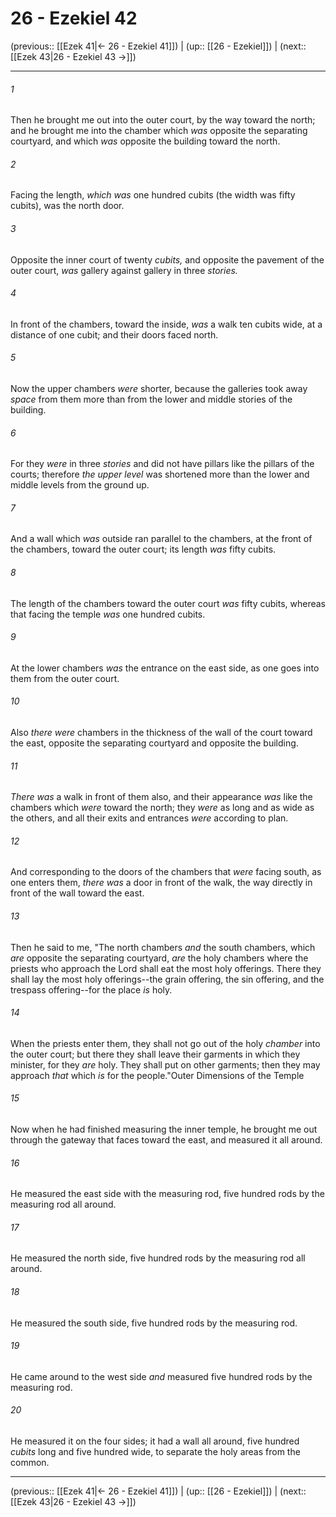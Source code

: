 # 26 - Ezekiel 42

(previous:: [[Ezek 41|← 26 - Ezekiel 41]]) | (up:: [[26 - Ezekiel]]) | (next:: [[Ezek 43|26 - Ezekiel 43 →]])

***


###### 1 
Then he brought me out into the outer court, by the way toward the north; and he brought me into the chamber which _was_ opposite the separating courtyard, and which _was_ opposite the building toward the north. 

###### 2 
Facing the length, _which was_ one hundred cubits (the width was fifty cubits), was the north door. 

###### 3 
Opposite the inner court of twenty _cubits,_ and opposite the pavement of the outer court, _was_ gallery against gallery in three _stories._ 

###### 4 
In front of the chambers, toward the inside, _was_ a walk ten cubits wide, at a distance of one cubit; and their doors faced north. 

###### 5 
Now the upper chambers _were_ shorter, because the galleries took away _space_ from them more than from the lower and middle stories of the building. 

###### 6 
For they _were_ in three _stories_ and did not have pillars like the pillars of the courts; therefore _the upper level_ was shortened more than the lower and middle levels from the ground up. 

###### 7 
And a wall which _was_ outside ran parallel to the chambers, at the front of the chambers, toward the outer court; its length _was_ fifty cubits. 

###### 8 
The length of the chambers toward the outer court _was_ fifty cubits, whereas that facing the temple _was_ one hundred cubits. 

###### 9 
At the lower chambers _was_ the entrance on the east side, as one goes into them from the outer court. 

###### 10 
Also _there were_ chambers in the thickness of the wall of the court toward the east, opposite the separating courtyard and opposite the building. 

###### 11 
_There was_ a walk in front of them also, and their appearance _was_ like the chambers which _were_ toward the north; they _were_ as long and as wide as the others, and all their exits and entrances _were_ according to plan. 

###### 12 
And corresponding to the doors of the chambers that _were_ facing south, as one enters them, _there was_ a door in front of the walk, the way directly in front of the wall toward the east. 

###### 13 
Then he said to me, "The north chambers _and_ the south chambers, which _are_ opposite the separating courtyard, _are_ the holy chambers where the priests who approach the Lord shall eat the most holy offerings. There they shall lay the most holy offerings--the grain offering, the sin offering, and the trespass offering--for the place _is_ holy. 

###### 14 
When the priests enter them, they shall not go out of the holy _chamber_ into the outer court; but there they shall leave their garments in which they minister, for they _are_ holy. They shall put on other garments; then they may approach _that_ which _is_ for the people."Outer Dimensions of the Temple 

###### 15 
Now when he had finished measuring the inner temple, he brought me out through the gateway that faces toward the east, and measured it all around. 

###### 16 
He measured the east side with the measuring rod, five hundred rods by the measuring rod all around. 

###### 17 
He measured the north side, five hundred rods by the measuring rod all around. 

###### 18 
He measured the south side, five hundred rods by the measuring rod. 

###### 19 
He came around to the west side _and_ measured five hundred rods by the measuring rod. 

###### 20 
He measured it on the four sides; it had a wall all around, five hundred _cubits_ long and five hundred wide, to separate the holy areas from the common.

***

(previous:: [[Ezek 41|← 26 - Ezekiel 41]]) | (up:: [[26 - Ezekiel]]) | (next:: [[Ezek 43|26 - Ezekiel 43 →]])
